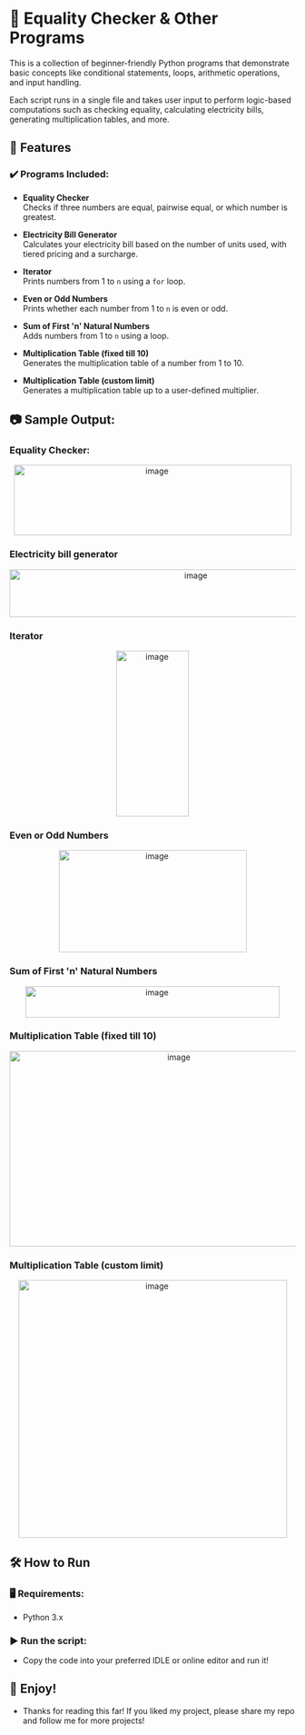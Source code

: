 # 🧮 Equality Checker & Other Programs

This is a collection of beginner-friendly Python programs that demonstrate basic concepts like conditional statements, loops, arithmetic operations, and input handling.

Each script runs in a single file and takes user input to perform logic-based computations such as checking equality, calculating electricity bills, generating multiplication tables, and more.


## 📌 Features

### ✔️ Programs Included:

- **Equality Checker**  
  Checks if three numbers are equal, pairwise equal, or which number is greatest.

- **Electricity Bill Generator**  
  Calculates your electricity bill based on the number of units used, with tiered pricing and a surcharge.

- **Iterator**  
  Prints numbers from 1 to `n` using a `for` loop.

- **Even or Odd Numbers**  
  Prints whether each number from 1 to `n` is even or odd.

- **Sum of First 'n' Natural Numbers**  
  Adds numbers from 1 to `n` using a loop.

- **Multiplication Table (fixed till 10)**  
  Generates the multiplication table of a number from 1 to 10.

- **Multiplication Table (custom limit)**  
  Generates a multiplication table up to a user-defined multiplier.

## 📷 Sample Output:

### Equality Checker:
<p style="text-align: center;">
  <img width="489" height="124" alt="image" src="https://github.com/user-attachments/assets/3713a657-3c01-4b0d-974b-2d84d3c82407" />
</p>

### Electricity bill generator
<p style="text-align: center;">
  <img width="641" height="84" alt="image" src="https://github.com/user-attachments/assets/bf2ef85e-d005-4b40-98b1-ff1fad48eac7" />
</p>

### Iterator
<p style="text-align: center;">
  <img width="128" height="292" alt="image" src="https://github.com/user-attachments/assets/927682a6-0307-4ac1-9576-e3677c76ec91" />
</p>

### Even or Odd Numbers
<p style="text-align: center;">
  <img width="331" height="180" alt="image" src="https://github.com/user-attachments/assets/7341508b-33a1-4304-a879-3a85673a5ac1" />
</p>

### Sum of First 'n' Natural Numbers
<p style="text-align: center;">
  <img width="448" height="55" alt="image" src="https://github.com/user-attachments/assets/92038a6b-9b3e-4f2b-a8cc-f7628e9d7584" />
</p>

### Multiplication Table (fixed till 10)
<p style="text-align: center;">
  <img width="581" height="344" alt="image" src="https://github.com/user-attachments/assets/e9a73bba-e422-4c06-9a29-e93db1c65a81" />
</p>

### Multiplication Table (custom limit)
<p style="text-align: center;">
  <img width="473" height="454" alt="image" src="https://github.com/user-attachments/assets/0f0defc2-0f05-49dd-b285-b060b296dc80" />
</p>


## 🛠 How to Run

### 🖥 Requirements:
- Python 3.x

### ▶️ Run the script:
- Copy the code into your preferred IDLE or online editor and run it!


## 🌱 Enjoy!
- Thanks for reading this far! If you liked my project, please share my repo and follow me for more projects!
